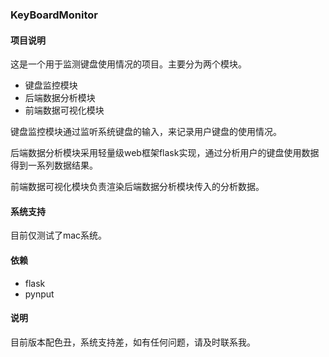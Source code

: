 ### KeyBoardMonitor

#### 项目说明

这是一个用于监测键盘使用情况的项目。主要分为两个模块。

- 键盘监控模块
- 后端数据分析模块
- 前端数据可视化模块

键盘监控模块通过监听系统键盘的输入，来记录用户键盘的使用情况。

后端数据分析模块采用轻量级web框架flask实现，通过分析用户的键盘使用数据得到一系列数据结果。

前端数据可视化模块负责渲染后端数据分析模块传入的分析数据。

#### 系统支持

目前仅测试了mac系统。

#### 依赖

- flask
- pynput

#### 说明

目前版本配色丑，系统支持差，如有任何问题，请及时联系我。
